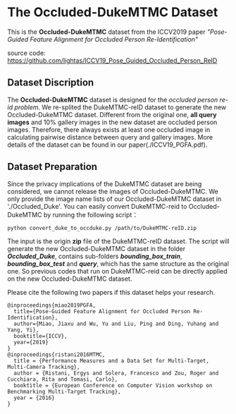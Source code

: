 # The Occluded-DukeMTMC Dataset

This is the **Occluded-DukeMTMC** dataset from the ICCV2019 paper *"Pose-Guided Feature Alignment for Occluded Person Re-Identification"*

source code: https://github.com/lightas/ICCV19_Pose_Guided_Occluded_Person_ReID

## Dataset Discription

The **Occluded-DukeMTMC** dataset is designed for the *occluded person re-id problem*. We re-splited the DukeMTMC-reID dataset to generate the new Occluded-DukeMTMC dataset. Different from the original one, **all query images** and 10% gallery images in the new dataset are occluded person images. Therefore, there always exists at least one occluded image in calculating pairwise distance between query and gallery images. More details of the dataset can be found in our paper(./ICCV19_PGFA.pdf).

## Dataset Preparation

Since the privacy implications of the DukeMTMC dataset are being considered, we cannot release the images of Occluded-DukeMTMC. We only provide the image name lists of our Occluded-DukeMTMC dataset in './Occluded_Duke'. You can easily convert DukeMTMC-reid to Occluded-DukeMTMC by running the following script：

```
python convert_duke_to_occduke.py /path/to/DukeMTMC-reID.zip 
```

The input is the origin **zip** file of the DukeMTMC-reID dataset. 
The script will generate the new Occluded-DukeMTMC dataset in the folder ***Occluded_Duke***, contains sub-folders ***bounding\_box\_train***, ***bounding\_box\_test*** and ***query***, which has the same structure as the original one. So previous codes that run on DukeMTMC-reid can be directly applied on the new Occluded-DukeMTMC dataset.

Please cite the following two papers if this dataset helps your research.

```
@inproceedings{miao2019PGFA,
  title={Pose-Guided Feature Alignment for Occluded Person Re-Identification},
  author={Miao, Jiaxu and Wu, Yu and Liu, Ping and Ding, Yuhang and Yang, Yi},
  booktitle={ICCV},
  year={2019}
}
@inproceedings{ristani2016MTMC,
  title = {Performance Measures and a Data Set for Multi-Target, Multi-Camera Tracking},
  author = {Ristani, Ergys and Solera, Francesco and Zou, Roger and Cucchiara, Rita and Tomasi, Carlo},
  booktitle = {European Conference on Computer Vision workshop on Benchmarking Multi-Target Tracking},
  year = {2016}
}
```
